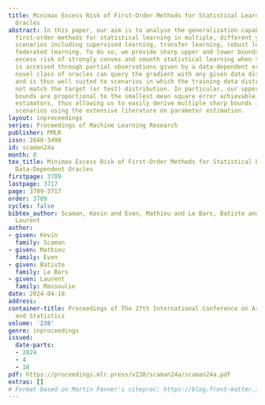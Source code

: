 ```yaml
---
title: Minimax Excess Risk of First-Order Methods for Statistical Learning with Data-Dependent
  Oracles
abstract: In this paper, our aim is to analyse the generalization capabilities of
  first-order methods for statistical learning in multiple, different yet related,
  scenarios including supervised learning, transfer learning, robust learning and
  federated learning. To do so, we provide sharp upper and lower bounds for the minimax
  excess risk of strongly convex and smooth statistical learning when the gradient
  is accessed through partial observations given by a data-dependent oracle. This
  novel class of oracles can query the gradient with any given data distribution,
  and is thus well suited to scenarios in which the training data distribution does
  not match the target (or test) distribution. In particular, our upper and lower
  bounds are proportional to the smallest mean square error achievable by gradient
  estimators, thus allowing us to easily derive multiple sharp bounds in the aforementioned
  scenarios using the extensive literature on parameter estimation.
layout: inproceedings
series: Proceedings of Machine Learning Research
publisher: PMLR
issn: 2640-3498
id: scaman24a
month: 0
tex_title: Minimax Excess Risk of First-Order Methods for Statistical Learning with
  Data-Dependent Oracles
firstpage: 3709
lastpage: 3717
page: 3709-3717
order: 3709
cycles: false
bibtex_author: Scaman, Kevin and Even, Mathieu and Le Bars, Batiste and Massoulie,
  Laurent
author:
- given: Kevin
  family: Scaman
- given: Mathieu
  family: Even
- given: Batiste
  family: Le Bars
- given: Laurent
  family: Massoulie
date: 2024-04-18
address:
container-title: Proceedings of The 27th International Conference on Artificial Intelligence
  and Statistics
volume: '238'
genre: inproceedings
issued:
  date-parts:
  - 2024
  - 4
  - 18
pdf: https://proceedings.mlr.press/v238/scaman24a/scaman24a.pdf
extras: []
# Format based on Martin Fenner's citeproc: https://blog.front-matter.io/posts/citeproc-yaml-for-bibliographies/
---
```

